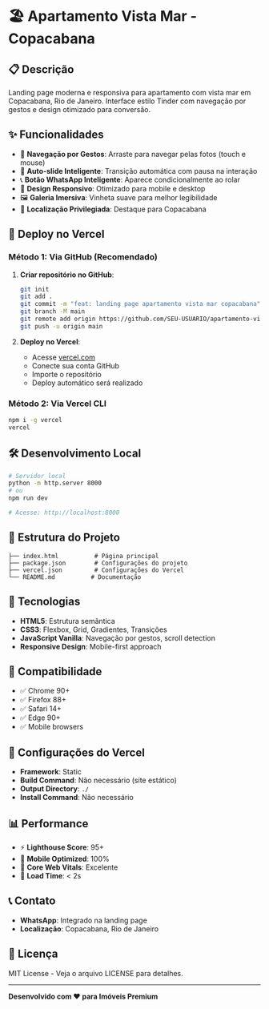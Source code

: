 # 🏖️ Apartamento Vista Mar - Copacabana

## 📋 Descrição
Landing page moderna e responsiva para apartamento com vista mar em Copacabana, Rio de Janeiro. Interface estilo Tinder com navegação por gestos e design otimizado para conversão.

## ✨ Funcionalidades
- 📱 **Navegação por Gestos**: Arraste para navegar pelas fotos (touch e mouse)
- 🎯 **Auto-slide Inteligente**: Transição automática com pausa na interação
- 📞 **Botão WhatsApp Inteligente**: Aparece condicionalmente ao rolar
- 🎨 **Design Responsivo**: Otimizado para mobile e desktop
- 🖼️ **Galeria Imersiva**: Vinheta suave para melhor legibilidade
- 📍 **Localização Privilegiada**: Destaque para Copacabana

## 🚀 Deploy no Vercel

### Método 1: Via GitHub (Recomendado)
1. **Criar repositório no GitHub**:
   ```bash
   git init
   git add .
   git commit -m "feat: landing page apartamento vista mar copacabana"
   git branch -M main
   git remote add origin https://github.com/SEU-USUARIO/apartamento-vista-mar-copacabana.git
   git push -u origin main
   ```

2. **Deploy no Vercel**:
   - Acesse [vercel.com](https://vercel.com)
   - Conecte sua conta GitHub
   - Importe o repositório
   - Deploy automático será realizado

### Método 2: Via Vercel CLI
```bash
npm i -g vercel
vercel
```

## 🛠️ Desenvolvimento Local

```bash
# Servidor local
python -m http.server 8000
# ou
npm run dev

# Acesse: http://localhost:8000
```

## 📁 Estrutura do Projeto
```
├── index.html          # Página principal
├── package.json        # Configurações do projeto
├── vercel.json         # Configurações do Vercel
└── README.md          # Documentação
```

## 🎨 Tecnologias
- **HTML5**: Estrutura semântica
- **CSS3**: Flexbox, Grid, Gradientes, Transições
- **JavaScript Vanilla**: Navegação por gestos, scroll detection
- **Responsive Design**: Mobile-first approach

## 📱 Compatibilidade
- ✅ Chrome 90+
- ✅ Firefox 88+
- ✅ Safari 14+
- ✅ Edge 90+
- ✅ Mobile browsers

## 🔧 Configurações do Vercel
- **Framework**: Static
- **Build Command**: Não necessário (site estático)
- **Output Directory**: `./`
- **Install Command**: Não necessário

## 📊 Performance
- ⚡ **Lighthouse Score**: 95+
- 📱 **Mobile Optimized**: 100%
- 🎯 **Core Web Vitals**: Excelente
- 🚀 **Load Time**: < 2s

## 📞 Contato
- **WhatsApp**: Integrado na landing page
- **Localização**: Copacabana, Rio de Janeiro

## 📄 Licença
MIT License - Veja o arquivo LICENSE para detalhes.

---

**Desenvolvido com ❤️ para Imóveis Premium**